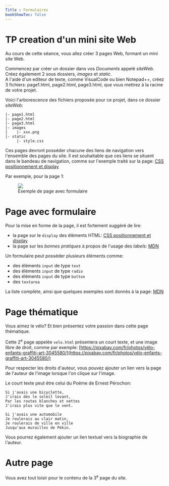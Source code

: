 ```yaml
---
Title : Formulaires
bookShowToc: false
---
```



# TP creation d'un mini site Web
Au cours de cette séance, vous allez créer 3 pages Web, formant un mini site Web. 

Commencez par créer un dossier dans vos *Documents* appelé *siteWeb*.<br>
Créez également 2 sous dossiers, *images* et *static*.<br>
A l'aide d'un editeur de texte, comme VisualCode ou bien Notepad++, créez 3 fichiers: page1.html, page2.html, page3.html, que vous mettrez à la racine de votre projet.

Voici l'arborescence des fichiers proposée pour ce projet, dans ce dossier *siteWeb*:


```
|- page1.html
|- page2.html
|- page3.html
|- images
|    |- xxx.png
|- static
     |- style.css
```


Ces pages devront posséder chacune des liens de navigation vers l'ensemble des pages du site. Il est souhaitable que ces liens se situent dans le bandeau de navigation, comme sur l'exemple traité sur la page: [CSS positionnement et display](/docs/NSI/CSS/page2/)

Par exemple, pour la page 1:

<figure>
  <img src="../images/form.png">
  <figcaption>Exemple de page avec formulaire</figcaption>
</figure>

# Page avec formulaire
Pour la mise en forme de la page, il est fortement suggéré de lire:

* la page sur le `display` des éléments HTML: [CSS positionnement et display](/docs/NSI/CSS/page2/)
* la page sur les *bonnes pratiques* à propos de l'usage des *labels*: [MDN](https://developer.mozilla.org/fr/docs/Web/HTML/Element/Label)

Un formulaire peut posséder plusieurs éléments comme: 

* des éléments `input` de type `text`
* des éléments `input` de type `radio`
* des éléments `input` de type `button`
* des `textarea`

La liste complète, ainsi que quelques exemples sont donnés à la page: [MDN](https://developer.mozilla.org/fr/docs/Web/HTML/Element/Input)


# Page thématique
Vous aimez le vélo? Et bien présentez votre passion dans cette page thématique.

Cette 2<sup>e</sup> page appelée `velo.html` présentera un court texte, et une image libre de droit, comme par exemple: [https://pixabay.com/fr/photos/vélo-enfants-graffiti-art-3045580/](https://pixabay.com/fr/photos/vélo-enfants-graffiti-art-3045580/)

Pour respecter les droits d'auteur, vous pouvez ajouter un lien vers la page de l'auteur de l'image lorsque l'on clique sur l'image.

Le court texte peut être celui du Poëme de Ernest Pérochon:

```
Si j'avais une bicyclette,
J'irais dès le soleil levant,
Par les routes blanches et nettes
J'irais plus vite que le vent.

Si j'avais une automobile
Je roulerais au clair matin,
Je roulerais de ville en ville
Jusqu'aux murailles de Pékin.
``` 

Vous pourrez également ajouter un lien textuel vers la biographie de l'auteur.

# Autre page
Vous avez tout loisir pour le contenu de la 3<sup>e</sup> page du site.




